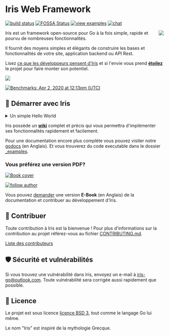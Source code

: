 # Iris Web Framework

[![build status](https://img.shields.io/travis/kataras/iris/master.svg?style=for-the-badge&logo=travis)](https://travis-ci.org/kataras/iris) [![FOSSA Status](https://img.shields.io/badge/LICENSE%20SCAN-PASSING❤️-CD2956?style=for-the-badge&logo=fossa)](https://app.fossa.io/projects/git%2Bgithub.com%2Fkataras%2Firis?ref=badge_shield)<!--[![report card](https://img.shields.io/badge/report%20card-a%2B-ff3333.svg?style=for-the-badge)](https://goreportcard.com/report/github.com/kataras/iris)--><!--[![godocs](https://img.shields.io/badge/go-%20docs-488AC7.svg?style=for-the-badge)](https://pkg.go.dev/github.com/kataras/iris/v12@v12.2.0)--> [![view examples](https://img.shields.io/badge/learn%20by-examples-0C8EC5.svg?style=for-the-badge&logo=go)](https://github.com/kataras/iris/tree/master/_examples) [![chat](https://img.shields.io/gitter/room/iris_go/community.svg?color=7E18DD&logo=gitter&style=for-the-badge)](https://gitter.im/iris_go/community)<!--[![donate on PayPal](https://img.shields.io/badge/support-PayPal-blue.svg?style=for-the-badge)](https://iris-go.com/donate)--><!-- [![release](https://img.shields.io/badge/release%20-v12.0-0077b3.svg?style=for-the-badge)](https://github.com/kataras/iris/releases) -->

<a href="https://iris-go.com"> <img align="right" src="https://iris-go.com/images/logo-w169.png"></a>

Iris est un framework open-source pour Go à la fois simple, rapide et pourvu de nombreuses fonctionnalités.

Il fournit des moyens simples et élégants de construire les bases et fonctionnalités de votre site, application backend ou API Rest.

Lisez [ce que les développeurs pensent d'Iris](https://iris-go.com/testimonials/) et si l'envie vous prend **[étoilez](https://github.com/kataras/iris/stargazers)** le projet pour faire monter son potentiel.

[![](https://media.giphy.com/media/j5WLmtvwn98VPrm7li/giphy.gif)](https://iris-go.com/testimonials/)

[![Benchmarks: Apr 2, 2020 at 12:13pm (UTC)](https://iris-go.com/images/benchmarks.svg)](https://github.com/kataras/server-benchmarks)

## 📖 Démarrer avec Iris

<details>
<summary>Un simple Hello World</summary>

```sh
# https://github.com/kataras/iris/wiki/Installation
$ go get github.com/kataras/iris/v12@latest
# assume the following code in example.go file
$ cat example.go
```

```go
package main

import "github.com/kataras/iris/v12"

func main() {
    app := iris.New()
    app.Get("/ping", func(ctx iris.Context) {
        ctx.JSON(iris.Map{
            "message": "pong",
        })
    })

    app.Listen(":8080")  // port d'écoute
}
```

```sh
# compile et execute example.go
$ go run example.go
# maintenant visitez http://localhost:8080/ping
```

> Le routing est géré par [muxie](https://github.com/kataras/muxie), la librairie Go la plus rapide et complète.

</details>

Iris possède un **[wiki](https://github.com/kataras/iris/wiki)** complet et précis qui vous permettra d'implémenter ses fonctionnalités rapidement et facilement.

<!-- ![](https://media.giphy.com/media/Ur8iqy9FQfmPuyQpgy/giphy.gif) -->

Pour une documentation encore plus complète vous pouvez visiter notre [godocs](https://pkg.go.dev/github.com/kataras/iris/v12@v12.2.0) (en Anglais). Et vous trouverez du code executable dans le dossier [\_examples](_examples/).

### Vous préférez une version PDF?

<a href="https://iris-go.com/#book"> <img alt="Book cover" src="https://iris-go.com/images/iris-book-cover-sm.jpg?v=12"/> </a>

[![follow author](https://img.shields.io/twitter/follow/makismaropoulos.svg?style=for-the-badge)](https://twitter.com/intent/follow?screen_name=makismaropoulos)

Vous pouvez [demander](https://www.iris-go.com/#ebookDonateForm) une version **E-Book** (en Anglais) de la documentation et contribuer au développement d'Iris.

## 🙌 Contribuer

Toute contribution à Iris est la bienvenue ! Pour plus d'informations sur la contribution au projet référez-vous au fichier [CONTRIBUTING.md](CONTRIBUTING.md).

[Liste des contributeurs](https://github.com/kataras/iris/graphs/contributors)

## 🛡 Sécurité et vulnérabilités

Si vous trouvez une vulnérabilité dans Iris, envoyez un e-mail à [iris-go@outlook.com](mailto:iris-go@outlook.com). Toute vulnérabilité sera corrigée aussi rapidement que possible.

## 📝 Licence

Le projet est sous licence [licence BSD 3](LICENSE), tout comme le langage Go lui même.

Le nom "Iris" est inspiré de la mythologie Grecque.
<!-- ## Stargazers over time

[![Stargazers over time](https://starchart.cc/kataras/iris.svg)](https://starchart.cc/kataras/iris) -->
